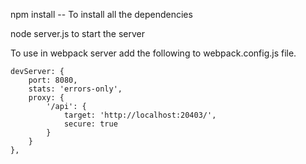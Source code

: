 npm install -- To install all the dependencies 

node server.js to start the server

To use in webpack server add the following to webpack.config.js file.


    devServer: {
        port: 8080,
        stats: 'errors-only',
        proxy: {
            '/api': {
                target: 'http://localhost:20403/',
                secure: true
            }
        }
    },
